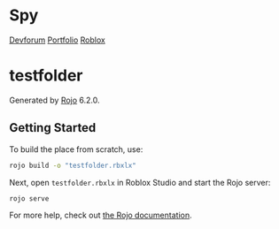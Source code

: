 # Spy
[Devforum](https://devforum.roblox.com/u/electricalspy) [Portfolio](https://devforum.roblox.com/t/spys-portfolio/1012063) [Roblox](https://www.roblox.com/users/23456171/profile)

# testfolder
Generated by [Rojo](https://github.com/rojo-rbx/rojo) 6.2.0.

## Getting Started
To build the place from scratch, use:

```bash
rojo build -o "testfolder.rbxlx"
```

Next, open `testfolder.rbxlx` in Roblox Studio and start the Rojo server:

```bash
rojo serve
```

For more help, check out [the Rojo documentation](https://rojo.space/docs).